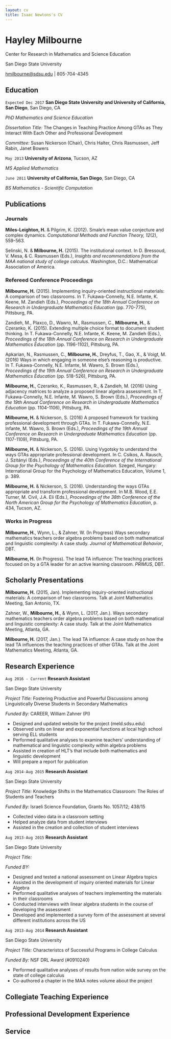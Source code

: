 ```yaml
---
layout: cv
title: Isaac Newtons's CV
---
```

# Hayley Milbourne
Center for Research in Mathematics and Science Education

San Diego State University
<div id="webaddress">
<a href="hmilbourne@sdsu.edu">hmilbourne@sdsu.edu</a>
| 805-704-4345
</div>


## Education

`Expected Dec 2017`
__San Diego State University and University of California, San Diego__, San Diego, CA

_PhD Mathematics and Science Education_

_Dissertation Title:_ The Changes in Teaching Practice Among GTAs as They Interact With Each Other and Professional Development

_Committee:_ Susan Nickerson (Chair), Chris Halter, Chris Rasmussen, Jeff Rabin, Janet Bowers

`May 2013`
__University of Arizona__, Tucson, AZ

_MS Applied Mathematics_

`June 2011`
__University of California, San Diego__, San Diego, CA

_BS Mathematics - Scientific Computation_


## Publications

<!-- A list is also available [online](http://scholar.google.co.uk/citations?user=LTOTl0YAAAAJ) -->

### Journals

__Miles-Leighton, H.__ & Pilgrim, K. (2012). Smale’s mean value conjecture and complex dynamics. _Computational Methods and Function Theory, 12_(2), 559-563.

Selinski, N. & __Milbourne, H.__ (2015). The institutional context. In D. Bressoud, V. Mesa, & C. Rasmussen (Eds.), _Insights and recommendations from the MAA national study of college calculus._ Washington, D.C.: Mathematical Association of America.

### Refereed Conference Proceedings

__Milbourne, H.__ (2015). Implementing inquiry-oriented instructional materials: A comparison of two classrooms. In T. Fukawa-Connelly, N.E. Infante, K. Keene, M. Zandieh (Eds.), _Proceedings of the 18th Annual Conference on Research in Undergraduate Mathematics Education_ (pp. 770-775), Pittsburg, PA.

Zandieh, M., Plaxco, D., Wawro, M., Rasmussen, C., __Milbourne, H.__, & Czeranko, K. (2015). Extending multiple choice format to document student thinking. In T. Fukawa-Connelly, N.E. Infante, K. Keene, M. Zandieh (Eds.), _Proceedings of the 18th Annual Conference on Research in Undergraduate Mathematics Education_ (pp. 1196-1102), Pittsburg, PA.

Apkarian, N., Rasmussen, C., __Milbourne, H.__, Dreyfus, T., Gao, X., & Voigt, M. (2016) Ways in which engaging in someone else’s reasoning is productive. In T. Fukawa-Connelly, N.E. Infante, M. Wawro, S. Brown (Eds.), _Proceedings of the 19th Annual Conference on Research in Undergraduate Mathematics Education_ (pp. 518-526), Pittsburg, PA.

__Milbourne, H.__, Czeranko, K., Rasmussen, R., & Zandieh, M. (2016) Using adjacency matrices to analyze a proposed linear algebra assessment. In T. Fukawa-Connelly, N.E. Infante, M. Wawro, S. Brown (Eds.), _Proceedings of the 19th Annual Conference on Research in Undergraduate Mathematics Education_ (pp. 1104-1106), Pittsburg, PA.

__Milbourne, H.__ & Nickerson, S. (2016) A proposed framework for tracking professional development through GTAs. In T. Fukawa-Connelly, N.E. Infante, M. Wawro, S. Brown (Eds.), _Proceedings of the 19th Annual Conference on Research in Undergraduate Mathematics Education_ (pp. 1107-1109), Pittsburg, PA.

__Milbourne, H.__ & Nickerson, S. (2016). Using Vygotsky to understand the ways GTAs appropriate professional development. In C. Csíkos, A. Rausch, J. Szitányi (Eds.), _Proceedings of the 40th Conference of the International Group for the Psychology of Mathematics Education._ Szeged, Hungary: International Group for the Psychology of Mathematics Education, Volume 1, p. 389.

__Milbourne, H.__ & Nickerson, S. (2016). Understanding the ways GTAs appropriate and transform professional development. In M.B. Wood, E.E. Turner, M. Civil, J.A. Eli (Eds.), _Proceedings of the 38th Conference of the North American Group for the Psychology of Mathematics Education_, p. 434, Tucson, AZ.

### Works in Progress

__Milbourne, H.__, Wynn, L., & Zahner, W. (In Progress) Ways secondary mathematics teachers order algebra problems based on both mathematical and linguistic complexity: A case study. _Journal of Mathematical Behavior_, DBT.

__Milbourne, H.__ (In Progress). The lead TA influence: The teaching practices focused on by a GTA leader for an active learning classroom. _PRIMUS_, DBT.

## Scholarly Presentations

__Milbourne, H.__ (2015, Jan). Implementing inquiry-oriented instructional materials: A comparison of two classrooms. Talk at Joint Mathematics Meeting, San Antonio, TX.

Zahner, W., __Milbourne, H.__, & Wynn, L. (2017, Jan.). Ways secondary mathematics teachers order algebra problems based on both mathematical and linguistic complexity: A case study. Talk at the Joint Mathematics Meeting, Atlanta, GA.

__Milbourne, H.__ (2017, Jan.). The lead TA influence: A case study on how the lead TA influences the teaching practices of other GTAs. Talk at the Joint Mathematics Meeting, Atlanta, GA.

## Research Experience

`Aug 2016 - Current`
__Research Assistant__

San Diego State University

*Project Title:* Fostering Productive and Powerful Discussions among Linguistically Diverse Students in Secondary Mathematics

*Funded By:* CAREER, William Zahner (PI)

+ Designed and updated website for the project (meld.sdsu.edu)
+ Observed units on linear and exponential functions at local high school serving ELL students
+ Performed qualitative analyses to examine teachers’ understanding of mathematical and linguistic complexity within algebra problems
+ Assisted in creation of HLT’s that include both mathematics and linguistic development
+ Will prepare a report for publication

`Aug 2014-Aug 2015`
__Research Assistant__

San Diego State University

*Project Title:* Knowledge Shifts in the Mathematics Classroom: The Roles of Students and Teachers 

*Funded By:* Israeli Science Foundation, Grants No. 1057/12; 438/15

+ Collected video data in a classroom setting
+ Helped analyze data from student interviews
+ Assisted in the creation and collection of student interviews

`Aug 2013-Aug 2015`
__Research Assistant__

San Diego State University

*Project Title:*

*Funded BY:*

+ Designed and tested a national assessment on Linear Algebra topics
+ Assisted in the development of inquiry oriented materials for Linear Algebra
+ Performed qualitative analyses of teachers implementing the materials in their classrooms
+ Conducted interviews with linear algebra students in the course of developing the assessment
+ Developed and implemented a survey form of the assessment at several different institutions across the US

`Aug 2013-Aug 2014`
__Research Assistant__

San Diego State University

*Project Title:* Characteristcs of Successful Programs in College Calculus

*Funded By:* NSF DRL Award (#0910240)

+ Performed qualitative analyses of results from nation wide survey on the state of college calculus
+ Co-authored a chapter in the MAA notes volume about the project

## Collegiate Teaching Experience

## Professional Development Experience

## Service


<!-- ### Footer

Last updated: May 2013 -->


